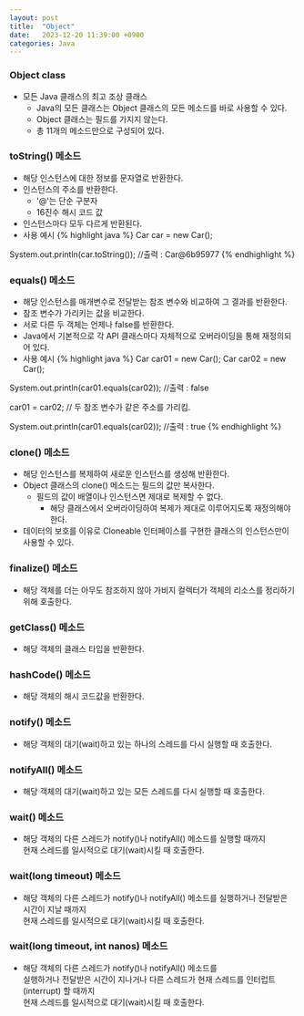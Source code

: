 ```yaml
---
layout: post
title:  "Object"
date:   2023-12-20 11:39:00 +0900
categories: Java
---
```


### Object class

- 모든 Java 클래스의 최고 조상 클래스
    - Java의 모든 클래스는 Object 클래스의 모든 메소드를 바로 사용할 수 있다.
    - Object 클래스는 필드를 가지지 않는다.
    - 총 11개의 메소드만으로 구성되어 있다.

### toString() 메소드

- 해당 인스턴스에 대한 정보를 문자열로 반환한다.
- 인스턴스의 주소를 반환한다.
    - '@'는 단순 구분자
    - 16진수 해시 코드 값
- 인스턴스마다 모두 다르게 반환된다.
- 사용 예시
{% highlight java %}
Car car = new Car();

System.out.println(car.toString()); //출력 : Car@6b95977
{% endhighlight %}

### equals() 메소드

- 해당 인스턴스를 매개변수로 전달받는 참조 변수와 비교하여 그 결과를 반환한다.
- 참조 변수가 가리키는 값을 비교한다.
- 서로 다른 두 객체는 언제나 false를 반환한다.
- Java에서 기본적으로 각 API 클래스마다 자체적으로 오버라이딩을 통해 재정의되어 있다.
- 사용 예시
{% highlight java %}
Car car01 = new Car();
Car car02 = new Car();

System.out.println(car01.equals(car02)); //출력 : false

car01 = car02; // 두 참조 변수가 같은 주소를 가리킴.

System.out.println(car01.equals(car02)); //출력 : true
{% endhighlight %}

### clone() 메소드

- 해당 인스턴스를 복제하여 새로운 인스턴스를 생성해 반환한다.
- Object 클래스의 clone() 메소드는 필드의 값만 복사한다.
    - 필드의 값이 배열이나 인스턴스면 제대로 복제할 수 없다.
        - 해당 클래스에서 오버라이딩하여 복제가 제대로 이루어지도록 재정의해야 한다.
- 데이터의 보호를 이유로 Cloneable 인터페이스를 구현한 클래스의 인스턴스만이 사용할 수 있다.

### finalize() 메소드

- 해당 객체를 더는 아무도 참조하지 않아 가비지 컬렉터가 객체의 리소스를 정리하기 위해 호출한다.

### getClass() 메소드

- 해당 객체의 클래스 타입을 반환한다.

### hashCode() 메소드

- 해당 객체의 해시 코드값을 반환한다.

### notify() 메소드

- 해당 객체의 대기(wait)하고 있는 하나의 스레드를 다시 실행할 때 호출한다.

### notifyAll() 메소드

- 해당 객체의 대기(wait)하고 있는 모든 스레드를 다시 실행할 때 호출한다.

### wait() 메소드

-  해당 객체의 다른 스레드가 notify()나 notifyAll() 메소드를 실행할 때까지  
현재 스레드를 일시적으로 대기(wait)시킬 때 호출한다.

### wait(long timeout) 메소드

- 해당 객체의 다른 스레드가 notify()나 notifyAll() 메소드를 실행하거나 전달받은 시간이 지날 때까지  
현재 스레드를 일시적으로 대기(wait)시킬 때 호출한다.

### wait(long timeout, int nanos) 메소드

- 해당 객체의 다른 스레드가 notify()나 notifyAll() 메소드를  
실행하거나 전달받은 시간이 지나거나 다른 스레드가 현재 스레드를 인터럽트(interrupt) 할 때까지  
현재 스레드를 일시적으로 대기(wait)시킬 때 호출한다.